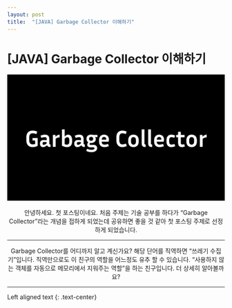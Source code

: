 ```yaml
---
layout: post
title:  "[JAVA] Garbage Collector 이해하기"
---
```


# [JAVA] Garbage Collector 이해하기

<div style="max-width: 1280px; margin: 0 auto; text-align: center;">
  <img src="/assets/GarbageCollector.png" style="max-width: 100%; height: auto;" />
  <p>
   안녕하세요. 첫 포스팅이네요. 처음 주제는 기술 공부를 하다가 “Garbage Collector”라는 개념을 접하게 되었는데 공유하면 좋을 것 같아 
   첫 포스팅 주제로 선정하게 되었습니다.
  </p>
  <hr/>
  <p>
    Garbage Collector를 어디까지 알고 계신가요? 해당 단어를 직역하면 “쓰레기 수집기”입니다. 직역만으로도 이 친구의 역할을 어느정도 유추 
    할 수 있습니다. “사용하지 않는 객체를 자동으로 메모리에서 지워주는 역할”을 하는 친구입니다. 더 상세히 알아볼까요?
  </p>
  <hr/>
</div>
Left aligned text
{: .text-center}
